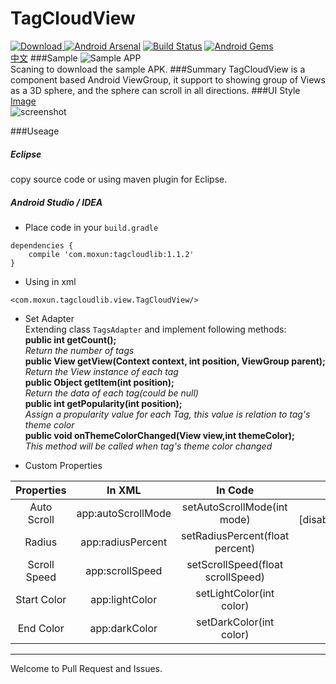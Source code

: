# TagCloudView    
[![Download](https://api.bintray.com/packages/misakuo/maven/tagcloudview/images/download.svg) ](https://bintray.com/misakuo/maven/tagcloudview/_latestVersion)
[![Android Arsenal](https://img.shields.io/badge/Android%20Arsenal-TagCloudAndroid-brightgreen.svg?style=flat)](http://www.android-arsenal.com/details/1/3060)
[![Build Status](https://travis-ci.org/misakuo/3dTagCloudAndroid.svg?branch=master)](https://travis-ci.org/misakuo/3dTagCloudAndroid)
[![Android Gems](http://www.android-gems.com/badge/misakuo/3dTagCloudAndroid.svg)](http://www.android-gems.com/lib/misakuo/3dTagCloudAndroid)    
[中文](https://github.com/misakuo/3dTagCloudAndroid/blob/master/README.md)
###Sample
![Sample APP](http://7fvfii.com1.z0.glb.clouddn.com/sample_qrcode.png)    
Scaning to download the sample APK.
###Summary
TagCloudView is a component based Android ViewGroup, it support to showing group of Views as a 3D sphere, and the sphere can scroll in all directions.
###UI Style
[Image](http://7fvfii.com1.z0.glb.clouddn.com/screenshot.gif)    
![screenshot](https://raw.githubusercontent.com/misakuo/3dTagCloudAndroid/master/screenshot.gif)  

###Useage
##### Eclipse  
copy source code or using maven plugin for Eclipse.
##### Android Studio / IDEA
- Place code in your `build.gradle`  
```
dependencies {
    compile 'com.moxun:tagcloudlib:1.1.2'
}
```

- Using in xml  
```  
<com.moxun.tagcloudlib.view.TagCloudView/>  
```  

- Set Adapter    
Extending class `TagsAdapter` and implement following methods:     
**public int getCount();**  
*Return the number of tags*  
**public View getView(Context context, int position, ViewGroup parent);**  
*Return the View instance of each tag*  
**public Object getItem(int position);**  
*Return the data of each tag(could be null)*  
**public int getPopularity(int position);**  
*Assign a propularity value for each Tag, this value is relation to tag's theme color*  
**public void onThemeColorChanged(View view,int themeColor);**  
*This method will be called when tag's theme color changed*  
 
- Custom Properties    

| Properties        | In XML           | In Code |Value Type|
|:------------: |:-------------:| :----:|:-:
| Auto Scroll      | app:autoScrollMode | setAutoScrollMode(int mode) |enum [disable,uniform,decelerate]
| Radius      | app:radiusPercent      |   setRadiusPercent(float percent) |float (0,1)
| Scroll Speed | app:scrollSpeed      |    setScrollSpeed(float scrollSpeed) |float (0,+]
|Start Color|app:lightColor|setLightColor(int color)|int
|End Color|app:darkColor|setDarkColor(int color)|int  


***
Welcome to Pull Request and Issues.
